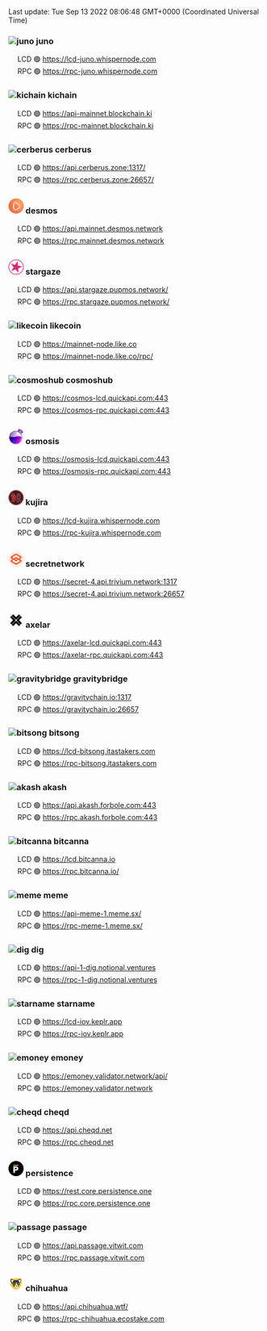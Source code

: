Last update: Tue Sep 13 2022 08:06:48 GMT+0000 (Coordinated Universal Time)
  ### <img alt="juno" src="https://raw.githubusercontent.com/cosmos/chain-registry/master/juno/images/juno.png" width="30" height="30"> juno
&emsp; LCD :green_circle: https://lcd-juno.whispernode.com  
&emsp; RPC :green_circle: https://rpc-juno.whispernode.com  
### <img alt="kichain" src="https://raw.githubusercontent.com/cosmos/chain-registry/master/kichain/images/xki.png" width="30" height="30"> kichain
&emsp; LCD :green_circle: https://api-mainnet.blockchain.ki  
&emsp; RPC :green_circle: https://rpc-mainnet.blockchain.ki  
### <img alt="cerberus" src="https://raw.githubusercontent.com/cosmos/chain-registry/master/cerberus/images/crbrus.png" width="30" height="30"> cerberus
&emsp; LCD :green_circle: https://api.cerberus.zone:1317/  
&emsp; RPC :green_circle: https://rpc.cerberus.zone:26657/  
### <img alt="desmos" src="https://raw.githubusercontent.com/cosmos/chain-registry/master/desmos/images/dsm.png" width="30" height="30"> desmos
&emsp; LCD :green_circle: https://api.mainnet.desmos.network  
&emsp; RPC :green_circle: https://rpc.mainnet.desmos.network  
### <img alt="stargaze" src="https://raw.githubusercontent.com/cosmos/chain-registry/master/stargaze/images/stars.png" width="30" height="30"> stargaze
&emsp; LCD :green_circle: https://api.stargaze.pupmos.network/  
&emsp; RPC :green_circle: https://rpc.stargaze.pupmos.network/  
### <img alt="likecoin" src="https://raw.githubusercontent.com/cosmos/chain-registry/master/likecoin/images/like.png" width="30" height="30"> likecoin
&emsp; LCD :green_circle: https://mainnet-node.like.co  
&emsp; RPC :green_circle: https://mainnet-node.like.co/rpc/  
### <img alt="cosmoshub" src="https://raw.githubusercontent.com/cosmos/chain-registry/master/cosmoshub/images/atom.png" width="30" height="30"> cosmoshub
&emsp; LCD :green_circle: https://cosmos-lcd.quickapi.com:443  
&emsp; RPC :green_circle: https://cosmos-rpc.quickapi.com:443  
### <img alt="osmosis" src="https://raw.githubusercontent.com/cosmos/chain-registry/master/osmosis/images/osmo.png" width="30" height="30"> osmosis
&emsp; LCD :green_circle: https://osmosis-lcd.quickapi.com:443  
&emsp; RPC :green_circle: https://osmosis-rpc.quickapi.com:443  
### <img alt="kujira" src="https://raw.githubusercontent.com/cosmos/chain-registry/master/kujira/images/kuji.png" width="30" height="30"> kujira
&emsp; LCD :green_circle: https://lcd-kujira.whispernode.com  
&emsp; RPC :green_circle: https://rpc-kujira.whispernode.com  
### <img alt="secretnetwork" src="https://raw.githubusercontent.com/cosmos/chain-registry/master/secretnetwork/images/scrt.png" width="30" height="30"> secretnetwork
&emsp; LCD :green_circle: https://secret-4.api.trivium.network:1317  
&emsp; RPC :green_circle: https://secret-4.api.trivium.network:26657  
### <img alt="axelar" src="https://raw.githubusercontent.com/cosmos/chain-registry/master/axelar/images/axl.png" width="30" height="30"> axelar
&emsp; LCD :green_circle: https://axelar-lcd.quickapi.com:443  
&emsp; RPC :green_circle: https://axelar-rpc.quickapi.com:443  
### <img alt="gravitybridge" src="https://raw.githubusercontent.com/cosmos/chain-registry/master/gravitybridge/images/grav.png" width="30" height="30"> gravitybridge
&emsp; LCD :green_circle: https://gravitychain.io:1317  
&emsp; RPC :green_circle: https://gravitychain.io:26657  
### <img alt="bitsong" src="https://raw.githubusercontent.com/cosmos/chain-registry/master/bitsong/images/btsg.png" width="30" height="30"> bitsong
&emsp; LCD :green_circle: https://lcd-bitsong.itastakers.com  
&emsp; RPC :green_circle: https://rpc-bitsong.itastakers.com  
### <img alt="akash" src="https://raw.githubusercontent.com/cosmos/chain-registry/master/akash/images/akt.png" width="30" height="30"> akash
&emsp; LCD :green_circle: https://api.akash.forbole.com:443  
&emsp; RPC :green_circle: https://rpc.akash.forbole.com:443  
### <img alt="bitcanna" src="https://raw.githubusercontent.com/cosmos/chain-registry/master/bitcanna/images/bcna.png" width="30" height="30"> bitcanna
&emsp; LCD :green_circle: https://lcd.bitcanna.io  
&emsp; RPC :green_circle: https://rpc.bitcanna.io/  
### <img alt="meme" src="https://raw.githubusercontent.com/cosmos/chain-registry/master/meme/images/meme.png" width="30" height="30"> meme
&emsp; LCD :green_circle: https://api-meme-1.meme.sx/  
&emsp; RPC :green_circle: https://rpc-meme-1.meme.sx/  
### <img alt="dig" src="https://raw.githubusercontent.com/cosmos/chain-registry/master/dig/images/dig.png" width="30" height="30"> dig
&emsp; LCD :green_circle: https://api-1-dig.notional.ventures  
&emsp; RPC :green_circle: https://rpc-1-dig.notional.ventures  
### <img alt="starname" src="https://raw.githubusercontent.com/cosmos/chain-registry/master/starname/images/iov.png" width="30" height="30"> starname
&emsp; LCD :green_circle: https://lcd-iov.keplr.app  
&emsp; RPC :green_circle: https://rpc-iov.keplr.app  
### <img alt="emoney" src="https://raw.githubusercontent.com/cosmos/chain-registry/master/emoney/images/ngm.png" width="30" height="30"> emoney
&emsp; LCD :green_circle: https://emoney.validator.network/api/  
&emsp; RPC :green_circle: https://emoney.validator.network  
### <img alt="cheqd" src="https://raw.githubusercontent.com/cosmos/chain-registry/master/cheqd/images/cheq.png" width="30" height="30"> cheqd
&emsp; LCD :green_circle: https://api.cheqd.net  
&emsp; RPC :green_circle: https://rpc.cheqd.net  
### <img alt="persistence" src="https://raw.githubusercontent.com/cosmos/chain-registry/master/persistence/images/xprt.png" width="30" height="30"> persistence
&emsp; LCD :green_circle: https://rest.core.persistence.one  
&emsp; RPC :green_circle: https://rpc.core.persistence.one  
### <img alt="passage" src="https://raw.githubusercontent.com/cosmos/chain-registry/master/passage/images/pasg.png" width="30" height="30"> passage
&emsp; LCD :green_circle: https://api.passage.vitwit.com  
&emsp; RPC :green_circle: https://rpc.passage.vitwit.com  
### <img alt="chihuahua" src="https://raw.githubusercontent.com/cosmos/chain-registry/master/chihuahua/images/huahua.png" width="30" height="30"> chihuahua
&emsp; LCD :green_circle: https://api.chihuahua.wtf/  
&emsp; RPC :green_circle: https://rpc-chihuahua.ecostake.com  
